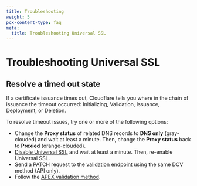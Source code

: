 ```yaml
---
title: Troubleshooting
weight: 5
pcx-content-type: faq
meta:
  title: Troubleshooting Universal SSL
---
```


# Troubleshooting Universal SSL

## Resolve a timed out state

If a certificate issuance times out, Cloudflare tells you where in the chain of issuance the timeout occurred: Initializing, Validation, Issuance, Deployment, or Deletion.

To resolve timeout issues, try one or more of the following options:

- Change the **Proxy status** of related DNS records to **DNS only** (gray-clouded) and wait at least a minute. Then, change the **Proxy status** back to **Proxied** (orange-clouded).
- [Disable Universal SSL](/edge-certificates/universal-ssl/enable-universal-ssl#disable-universal-ssl) and wait at least a minute. Then, re-enable Universal SSL.
- Send a PATCH request to the [validation endpoint](https://api.cloudflare.com/#ssl-verification-edit-ssl-certificate-pack-validation-method) using the same DCV method (API only).
- Follow the [APEX validation method](/edge-certificates/changing-dcv-method#apex-validation).
